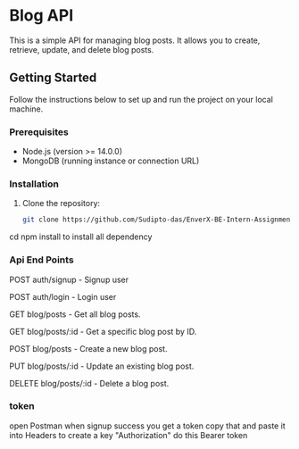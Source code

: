 # Blog API

This is a simple API for managing blog posts. It allows you to create, retrieve, update, and delete blog posts.

## Getting Started

Follow the instructions below to set up and run the project on your local machine.

### Prerequisites

- Node.js (version >= 14.0.0)
- MongoDB (running instance or connection URL)

### Installation

1. Clone the repository:

   ```bash
   git clone https://github.com/Sudipto-das/EnverX-BE-Intern-Assignment.git
   
  cd <cloned directory>
  npm install to install all dependency


### Api End Points
POST auth/signup - Signup user

POST auth/login - Login user 

GET blog/posts - Get all blog posts.

GET blog/posts/:id - Get a specific blog post by ID.

POST blog/posts - Create a new blog post.

PUT blog/posts/:id - Update an existing blog post.

DELETE blog/posts/:id - Delete a blog post.  

### token
open Postman
when  signup success you get a token copy that and paste it into Headers to create a key "Authorization"
do this Bearer token


